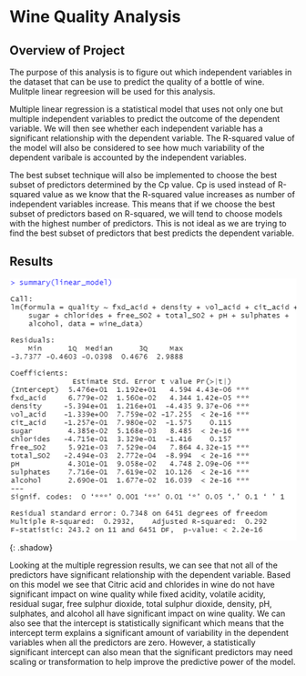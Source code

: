 # Wine Quality Analysis

## Overview of Project
The purpose of this analysis is to figure out which independent variables in the dataset that can be use to predict the quality of a bottle of wine. Mulitple linear regreesion will be used for this analysis.

Multiple linear regression is a statistical model that uses not only one but multiple independent variables to predict the outcome of the dependent variable. We will then see whether each independent variable has a significant relationship with the dependent variable. The R-squared value of the model will also be considered to see how much variability of the dependent varibale is accounted by the independent variables. 

The best subset technique will also be implemented to choose the best subset of predictors determined by the Cp value. Cp is used instead of R-squared value as we know that the R-squared value increases as number of independent variables increase. This means that if we choose the best subset of predictors based on R-squared, we will tend to choose models with the highest number of predictors. This is not ideal as we are trying to find the best subset of predictors that best predicts the dependent variable.


## Results
![Mulitple regression results](data_analysis/results/mult_linear_reg_results.PNG){: .shadow}

Looking at the multiple regression results, we can see that not all of the predictors have significant relationship with the dependent variable. Based on this model we see that Citric acid and chlorides in wine do not have significant impact on wine quality while fixed acidity, volatile acidity, residual sugar, free sulphur dioxide, total sulphur dioxide, density, pH, sulphates, and alcohol all have significant impact on wine quality. We can also see that the intercept is statistically significant which means that the intercept term explains a significant amount of variability in the dependent variables when all the predictors are zero. However, a statistically significant intercept can also mean that the significant predictors may need scaling or transformation to help improve the predictive power of the model.
